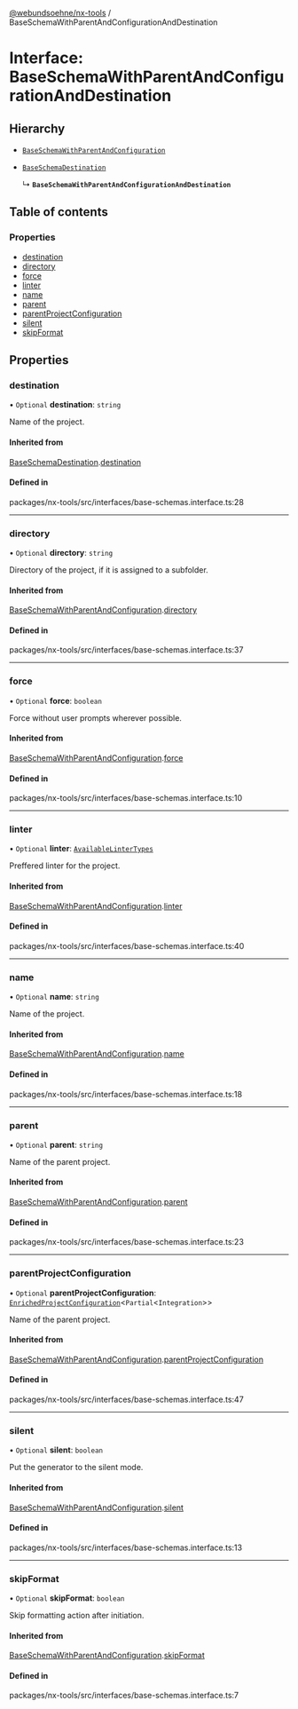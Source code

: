 [@webundsoehne/nx-tools](../README.md) / BaseSchemaWithParentAndConfigurationAndDestination

# Interface: BaseSchemaWithParentAndConfigurationAndDestination

## Hierarchy

- [`BaseSchemaWithParentAndConfiguration`](BaseSchemaWithParentAndConfiguration.md)

- [`BaseSchemaDestination`](BaseSchemaDestination.md)

  ↳ **`BaseSchemaWithParentAndConfigurationAndDestination`**

## Table of contents

### Properties

- [destination](BaseSchemaWithParentAndConfigurationAndDestination.md#destination)
- [directory](BaseSchemaWithParentAndConfigurationAndDestination.md#directory)
- [force](BaseSchemaWithParentAndConfigurationAndDestination.md#force)
- [linter](BaseSchemaWithParentAndConfigurationAndDestination.md#linter)
- [name](BaseSchemaWithParentAndConfigurationAndDestination.md#name)
- [parent](BaseSchemaWithParentAndConfigurationAndDestination.md#parent)
- [parentProjectConfiguration](BaseSchemaWithParentAndConfigurationAndDestination.md#parentprojectconfiguration)
- [silent](BaseSchemaWithParentAndConfigurationAndDestination.md#silent)
- [skipFormat](BaseSchemaWithParentAndConfigurationAndDestination.md#skipformat)

## Properties

### destination

• `Optional` **destination**: `string`

Name of the project.

#### Inherited from

[BaseSchemaDestination](BaseSchemaDestination.md).[destination](BaseSchemaDestination.md#destination)

#### Defined in

packages/nx-tools/src/interfaces/base-schemas.interface.ts:28

---

### directory

• `Optional` **directory**: `string`

Directory of the project, if it is assigned to a subfolder.

#### Inherited from

[BaseSchemaWithParentAndConfiguration](BaseSchemaWithParentAndConfiguration.md).[directory](BaseSchemaWithParentAndConfiguration.md#directory)

#### Defined in

packages/nx-tools/src/interfaces/base-schemas.interface.ts:37

---

### force

• `Optional` **force**: `boolean`

Force without user prompts wherever possible.

#### Inherited from

[BaseSchemaWithParentAndConfiguration](BaseSchemaWithParentAndConfiguration.md).[force](BaseSchemaWithParentAndConfiguration.md#force)

#### Defined in

packages/nx-tools/src/interfaces/base-schemas.interface.ts:10

---

### linter

• `Optional` **linter**: [`AvailableLinterTypes`](../enums/AvailableLinterTypes.md)

Preffered linter for the project.

#### Inherited from

[BaseSchemaWithParentAndConfiguration](BaseSchemaWithParentAndConfiguration.md).[linter](BaseSchemaWithParentAndConfiguration.md#linter)

#### Defined in

packages/nx-tools/src/interfaces/base-schemas.interface.ts:40

---

### name

• `Optional` **name**: `string`

Name of the project.

#### Inherited from

[BaseSchemaWithParentAndConfiguration](BaseSchemaWithParentAndConfiguration.md).[name](BaseSchemaWithParentAndConfiguration.md#name)

#### Defined in

packages/nx-tools/src/interfaces/base-schemas.interface.ts:18

---

### parent

• `Optional` **parent**: `string`

Name of the parent project.

#### Inherited from

[BaseSchemaWithParentAndConfiguration](BaseSchemaWithParentAndConfiguration.md).[parent](BaseSchemaWithParentAndConfiguration.md#parent)

#### Defined in

packages/nx-tools/src/interfaces/base-schemas.interface.ts:23

---

### parentProjectConfiguration

• `Optional` **parentProjectConfiguration**: [`EnrichedProjectConfiguration`](EnrichedProjectConfiguration.md)<`Partial`<`Integration`\>\>

Name of the parent project.

#### Inherited from

[BaseSchemaWithParentAndConfiguration](BaseSchemaWithParentAndConfiguration.md).[parentProjectConfiguration](BaseSchemaWithParentAndConfiguration.md#parentprojectconfiguration)

#### Defined in

packages/nx-tools/src/interfaces/base-schemas.interface.ts:47

---

### silent

• `Optional` **silent**: `boolean`

Put the generator to the silent mode.

#### Inherited from

[BaseSchemaWithParentAndConfiguration](BaseSchemaWithParentAndConfiguration.md).[silent](BaseSchemaWithParentAndConfiguration.md#silent)

#### Defined in

packages/nx-tools/src/interfaces/base-schemas.interface.ts:13

---

### skipFormat

• `Optional` **skipFormat**: `boolean`

Skip formatting action after initiation.

#### Inherited from

[BaseSchemaWithParentAndConfiguration](BaseSchemaWithParentAndConfiguration.md).[skipFormat](BaseSchemaWithParentAndConfiguration.md#skipformat)

#### Defined in

packages/nx-tools/src/interfaces/base-schemas.interface.ts:7
